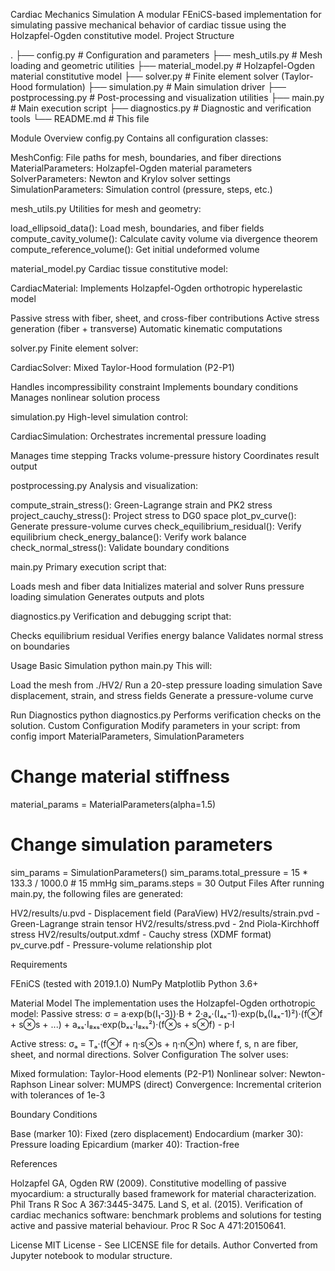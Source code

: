 Cardiac Mechanics Simulation
A modular FEniCS-based implementation for simulating passive mechanical behavior of cardiac tissue using the Holzapfel-Ogden constitutive model.
Project Structure

.
├── config.py              # Configuration and parameters
├── mesh_utils.py          # Mesh loading and geometric utilities
├── material_model.py      # Holzapfel-Ogden material constitutive model
├── solver.py              # Finite element solver (Taylor-Hood formulation)
├── simulation.py          # Main simulation driver
├── postprocessing.py      # Post-processing and visualization utilities
├── main.py                # Main execution script
├── diagnostics.py         # Diagnostic and verification tools
└── README.md              # This file

Module Overview
config.py
Contains all configuration classes:

MeshConfig: File paths for mesh, boundaries, and fiber directions
MaterialParameters: Holzapfel-Ogden material parameters
SolverParameters: Newton and Krylov solver settings
SimulationParameters: Simulation control (pressure, steps, etc.)

mesh_utils.py
Utilities for mesh and geometry:

load_ellipsoid_data(): Load mesh, boundaries, and fiber fields
compute_cavity_volume(): Calculate cavity volume via divergence theorem
compute_reference_volume(): Get initial undeformed volume

material_model.py
Cardiac tissue constitutive model:

CardiacMaterial: Implements Holzapfel-Ogden orthotropic hyperelastic model

Passive stress with fiber, sheet, and cross-fiber contributions
Active stress generation (fiber + transverse)
Automatic kinematic computations



solver.py
Finite element solver:

CardiacSolver: Mixed Taylor-Hood formulation (P2-P1)

Handles incompressibility constraint
Implements boundary conditions
Manages nonlinear solution process



simulation.py
High-level simulation control:

CardiacSimulation: Orchestrates incremental pressure loading

Manages time stepping
Tracks volume-pressure history
Coordinates result output



postprocessing.py
Analysis and visualization:

compute_strain_stress(): Green-Lagrange strain and PK2 stress
project_cauchy_stress(): Project stress to DG0 space
plot_pv_curve(): Generate pressure-volume curves
check_equilibrium_residual(): Verify equilibrium
check_energy_balance(): Verify work balance
check_normal_stress(): Validate boundary conditions

main.py
Primary execution script that:

Loads mesh and fiber data
Initializes material and solver
Runs pressure loading simulation
Generates outputs and plots

diagnostics.py
Verification and debugging script that:

Checks equilibrium residual
Verifies energy balance
Validates normal stress on boundaries

Usage
Basic Simulation
python main.py
This will:

Load the mesh from ./HV2/
Run a 20-step pressure loading simulation
Save displacement, strain, and stress fields
Generate a pressure-volume curve

Run Diagnostics
python diagnostics.py
Performs verification checks on the solution.
Custom Configuration
Modify parameters in your script:
from config import MaterialParameters, SimulationParameters

# Change material stiffness
material_params = MaterialParameters(alpha=1.5)

# Change simulation parameters
sim_params = SimulationParameters()
sim_params.total_pressure = 15 * 133.3 / 1000.0  # 15 mmHg
sim_params.steps = 30
Output Files
After running main.py, the following files are generated:

HV2/results/u.pvd - Displacement field (ParaView)
HV2/results/strain.pvd - Green-Lagrange strain tensor
HV2/results/stress.pvd - 2nd Piola-Kirchhoff stress
HV2/results/output.xdmf - Cauchy stress (XDMF format)
pv_curve.pdf - Pressure-volume relationship plot

Requirements

FEniCS (tested with 2019.1.0)
NumPy
Matplotlib
Python 3.6+

Material Model
The implementation uses the Holzapfel-Ogden orthotropic model:
Passive stress:
σ = a·exp(b(I₁-3))·B 
    + 2·aₓ·(I₄ₓ-1)·exp(bₓ(I₄ₓ-1)²)·(f⊗f + s⊗s + ...)
    + aₓₛ·I₈ₓₛ·exp(bₓₛ·I₈ₓₛ²)·(f⊗s + s⊗f)
    - p·I

Active stress:
σₐ = Tₐ·(f⊗f + η·s⊗s + η·n⊗n)
where f, s, n are fiber, sheet, and normal directions.
Solver Configuration
The solver uses:

Mixed formulation: Taylor-Hood elements (P2-P1)
Nonlinear solver: Newton-Raphson
Linear solver: MUMPS (direct)
Convergence: Incremental criterion with tolerances of 1e-3

Boundary Conditions

Base (marker 10): Fixed (zero displacement)
Endocardium (marker 30): Pressure loading
Epicardium (marker 40): Traction-free

References

Holzapfel GA, Ogden RW (2009). Constitutive modelling of passive myocardium: a structurally based framework for material characterization. Phil Trans R Soc A 367:3445-3475.
Land S, et al. (2015). Verification of cardiac mechanics software: benchmark problems and solutions for testing active and passive material behaviour. Proc R Soc A 471:20150641.

License
MIT License - See LICENSE file for details.
Author
Converted from Jupyter notebook to modular structure.